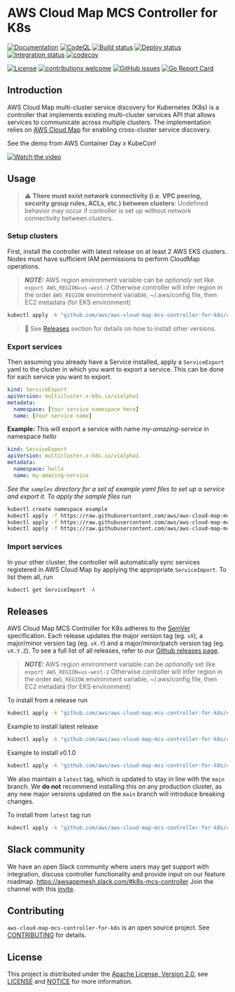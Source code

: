 # AWS Cloud Map MCS Controller for K8s

[![Documentation](https://img.shields.io/badge/godoc-reference-blue.svg)](https://godoc.org/github.com/aws/aws-cloud-map-mcs-controller-for-k8s)
[![CodeQL](https://github.com/aws/aws-cloud-map-mcs-controller-for-k8s/actions/workflows/codeql-analysis.yml/badge.svg?branch=main)](https://github.com/aws/aws-cloud-map-mcs-controller-for-k8s/actions/workflows/codeql-analysis.yml)
[![Build status](https://github.com/aws/aws-cloud-map-mcs-controller-for-k8s/actions/workflows/build.yml/badge.svg?branch=main)](https://github.com/aws/aws-cloud-map-mcs-controller-for-k8s/actions/workflows/build.yml)
[![Deploy status](https://github.com/aws/aws-cloud-map-mcs-controller-for-k8s/actions/workflows/deploy.yml/badge.svg?branch=main)](https://github.com/aws/aws-cloud-map-mcs-controller-for-k8s/actions/workflows/deploy.yml)
[![Integration status](https://github.com/aws/aws-cloud-map-mcs-controller-for-k8s/actions/workflows/integration-test.yml/badge.svg?branch=main)](https://github.com/aws/aws-cloud-map-mcs-controller-for-k8s/actions/workflows/integration-test.yml)
[![codecov](https://codecov.io/gh/aws/aws-cloud-map-mcs-controller-for-k8s/branch/main/graph/badge.svg)](https://codecov.io/gh/aws/aws-cloud-map-mcs-controller-for-k8s)

[![License](https://img.shields.io/badge/license-Apache--2.0-blue.svg?color=success)](http://www.apache.org/licenses/LICENSE-2.0)
[![contributions welcome](https://img.shields.io/badge/contributions-welcome-brightgreen.svg?style=flat)](https://github.com/aws/aws-cloud-map-mcs-controller-for-k8s/issues)
[![GitHub issues](https://img.shields.io/github/issues-raw/aws/aws-cloud-map-mcs-controller-for-k8s?style=flat)](https://github.com/aws/aws-cloud-map-mcs-controller-for-k8s/issues)
[![Go Report Card](https://goreportcard.com/badge/github.com/aws/aws-cloud-map-mcs-controller-for-k8s)](https://goreportcard.com/report/github.com/aws/aws-cloud-map-mcs-controller-for-k8s)

## Introduction
AWS Cloud Map multi-cluster service discovery for Kubernetes (K8s) is a controller that implements existing multi-cluster services API that allows services to communicate across multiple clusters. The implementation relies on [AWS Cloud Map](https://aws.amazon.com/cloud-map/) for enabling cross-cluster service discovery.

See the demo from AWS Container Day x KubeCon!

[![Watch the video](https://img.youtube.com/vi/3f0Tv7IiQQw/0.jpg)](https://youtu.be/3f0Tv7IiQQw?t=24458)

## Usage
> ⚠ **There must exist network connectivity (i.e. VPC peering, security group rules, ACLs, etc.) between clusters**: Undefined behavior may occur if controller is set up without network connectivity between clusters.

### Setup clusters

First, install the controller with latest release on at least 2 AWS EKS clusters. Nodes must have sufficient IAM permissions to perform CloudMap operations.

> **_NOTE:_** AWS region environment variable can be _optionaly_ set like `export AWS_REGION=us-west-2` Otherwise controller will infer region in the order `AWS_REGION` environment variable, ~/.aws/config file, then EC2 metadata (for EKS environment)

```sh
kubectl apply -k "github.com/aws/aws-cloud-map-mcs-controller-for-k8s/config/controller_install_release"
```

> 📌 See [Releases](#Releases) section for details on how to install other versions.

### Export services

Then assuming you already have a Service installed, apply a `ServiceExport` yaml to the cluster in which you want to export a service. This can be done for each service you want to export.

```yaml
kind: ServiceExport
apiVersion: multicluster.x-k8s.io/v1alpha1
metadata:
  namespace: [Your service namespace here]
  name: [Your service name]
```

**Example:** This will export a service with name *my-amazing-service* in namespace *hello*
```yaml
kind: ServiceExport
apiVersion: multicluster.x-k8s.io/v1alpha1
metadata:
  namespace: hello
  name: my-amazing-service
```

*See the `samples` directory for a set of example yaml files to set up a service and export it. To apply the sample files run*
```sh
kubectl create namespace example
kubectl apply -f https://raw.githubusercontent.com/aws/aws-cloud-map-mcs-controller-for-k8s/main/samples/example-deployment.yaml
kubectl apply -f https://raw.githubusercontent.com/aws/aws-cloud-map-mcs-controller-for-k8s/main/samples/example-service.yaml
kubectl apply -f https://raw.githubusercontent.com/aws/aws-cloud-map-mcs-controller-for-k8s/main/samples/example-serviceexport.yaml
```

### Import services

In your other cluster, the controller will automatically sync services registered in AWS Cloud Map by applying the appropriate `ServiceImport`. To list them all, run
```sh
kubectl get ServiceImport -A
```

## Releases

AWS Cloud Map MCS Controller for K8s adheres to the [SemVer](https://semver.org/) specification. Each release updates the major version tag (eg. `vX`), a major/minor version tag (eg. `vX.Y`) and a major/minor/patch version tag (eg. `vX.Y.Z`). To see a full list of all releases, refer to our [Github releases page](https://github.com/aws/aws-cloud-map-mcs-controller-for-k8s/releases).

> **_NOTE:_** AWS region environment variable can be _optionally_ set like `export AWS_REGION=us-west-2` Otherwise controller will infer region in the order `AWS_REGION` environment variable, ~/.aws/config file, then EC2 metadata (for EKS environment)

To install from a release run
```sh
kubectl apply -k "github.com/aws/aws-cloud-map-mcs-controller-for-k8s/config/controller_install_release[?ref=*git version tag*]"
```

Example to install latest release
```sh
kubectl apply -k "github.com/aws/aws-cloud-map-mcs-controller-for-k8s/config/controller_install_release"
```

Example to install v0.1.0
```sh
kubectl apply -k "github.com/aws/aws-cloud-map-mcs-controller-for-k8s/config/controller_install_release?ref=v0.1.0"
```

We also maintain a `latest` tag, which is updated to stay in line with the `main` branch. We **do not** recommend installing this on any production cluster, as any new major versions updated on the `main` branch will introduce breaking changes.

To install from `latest` tag run
```sh
kubectl apply -k "github.com/aws/aws-cloud-map-mcs-controller-for-k8s/config/controller_install_latest"
```

## Slack community
We have an open Slack community where users may get support with integration, discuss controller functionality and provide input on our feature roadmap. https://awsappmesh.slack.com/#k8s-mcs-controller
Join the channel with this [invite](https://join.slack.com/t/awsappmesh/shared_invite/zt-dwgbt85c-Sj_md92__quV8YADKfsQSA).

## Contributing
`aws-cloud-map-mcs-controller-for-k8s` is an open source project. See [CONTRIBUTING](https://github.com/aws/aws-cloud-map-mcs-controller-for-k8s/blob/main/CONTRIBUTING.md) for details.

## License

This project is distributed under the
[Apache License, Version 2.0](http://www.apache.org/licenses/LICENSE-2.0),
see [LICENSE](https://github.com/aws/aws-cloud-map-mcs-controller-for-k8s/blob/main/LICENSE) and [NOTICE](https://github.com/aws/aws-cloud-map-mcs-controller-for-k8s/blob/main/NOTICE) for more information.
